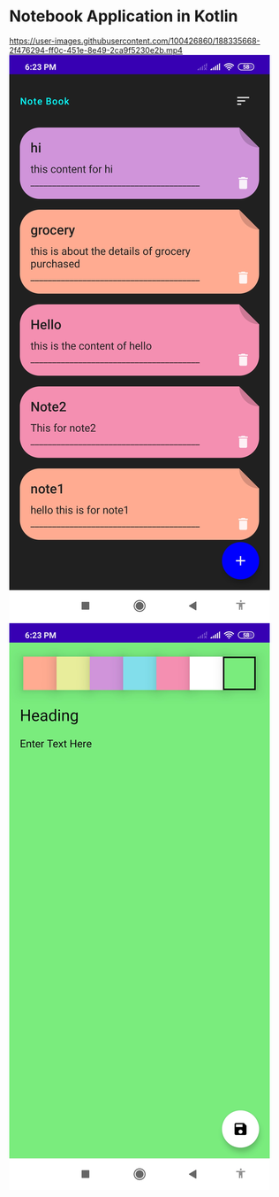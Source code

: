 # Notebook Application in Kotlin





https://user-images.githubusercontent.com/100426860/188335668-2f476294-ff0c-451e-8e49-2ca9f5230e2b.mp4
![My Image](home.jpg)
![My Image](content.jpg)
